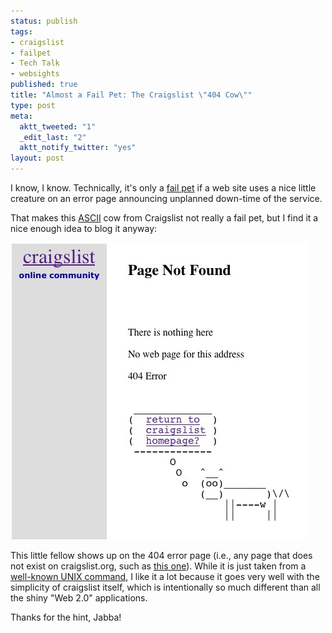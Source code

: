 ```yaml
--- 
status: publish
tags: 
- craigslist
- failpet
- Tech Talk
- websights
published: true
title: "Almost a Fail Pet: The Craigslist \"404 Cow\""
type: post
meta: 
  aktt_tweeted: "1"
  _edit_last: "2"
  aktt_notify_twitter: "yes"
layout: post
---
```

I know, I know. Technically, it's only a <a href="http://fredericiana.com/tag/failpet/">fail pet</a> if a web site uses a nice little creature on an error page announcing unplanned down-time of the service.

That makes this <a href="http://en.wikipedia.org/wiki/ASCII_art">ASCII</a> cow from Craigslist not really a fail pet, but I find it a nice enough idea to blog it anyway:

<img src="/media/wp/2010/03/craigslist-not-found.jpg" alt="" title="Craigslist: 404 not found" width="474" height="475" class="alignnone size-full wp-image-2669" />

This little fellow shows up on the 404 error page (i.e., any page that does not exist on craigslist.org, such as <a href="http://craigslist.org/thisdoesnotexist">this one</a>). While it is just taken from a <a href="http://en.wikipedia.org/wiki/Cowsay">well-known UNIX command</a>, I like it a lot because it goes very well with the simplicity of craigslist itself, which is intentionally so much different than all the shiny "Web 2.0" applications.

<p class="credits">Thanks for the hint, Jabba!</p>
